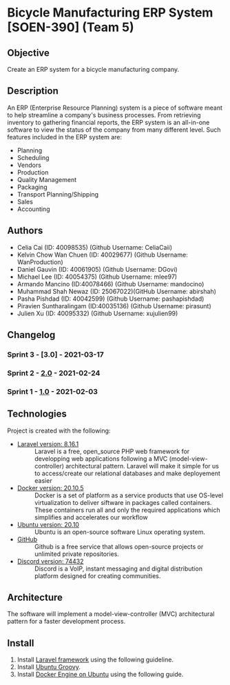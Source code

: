 # Bicycle Manufacturing ERP System [SOEN-390] (Team 5)

## Objective
Create an ERP system for a bicycle manufacturing company. 

## Description
An ERP (Enterprise Resource Planning) system is a piece of software meant to help 
streamline a company's business processes. From retrieving inventory to gathering financial
reports, the ERP system is an all-in-one software to view the status of the company from
many different level. Such features included in the ERP system are:

- Planning
- Scheduling
- Vendors
- Production
- Quality Management
- Packaging
- Transport Planning/Shipping
- Sales
- Accounting


## Authors
- Celia Cai (ID: 40098535) (Github Username: CeliaCaii)
- Kelvin Chow Wan Chuen (ID: 40029677) (Github Username: WanProduction)
- Daniel Gauvin (ID: 40061905) (Github Username: DGovi)
- Michael Lee (ID: 40054375) (Github Username: mlee97)
- Armando Mancino (ID:40078466) (Github Username: mandocino)
- Muhammad Shah Newaz (ID: 25067022)(GitHub Username: abirshah)
- Pasha Pishdad (ID: 40042599) (Github Username: pashapishdad)
- Piravien Suntharalingam (ID:40035136) (Github Username: pirasunt)
- Julien Xu (ID: 40095332) (Github Username: xujulien99)

## Changelog
### Sprint 3 - [3.0] - 2021-03-17
### Sprint 2 - [2.0](https://github.com/mlee97/SOEN-390-Team5/tree/v2.0) - 2021-02-24
### Sprint 1 - [1.0](https://github.com/mlee97/SOEN-390-Team5/tree/v1.0) - 2021-02-03
## Technologies
Project is created with the following:
- [Laravel version: 8.16.1](https://laravel.com/)
  <dd>Laravel is a free, open_source  PHP web framework for developping web applications following a MVC (model-view-controller) architectural pattern. Laravel will make it           simple for us to access/create our relational databases and make deployement easier</dd>
- [Docker version: 20.10.5](https://www.docker.com/)
  <dd>Docker is a set of platform as a service products that use OS-level virtualization to deliver siftware in packages called containers. These containers run all and only the       required applications which simplifies and accelerates our workflow</dd>
- [Ubuntu version: 20.10](https://ubuntu.com/)
  <dd>Ubuntu is an open-source software Linux operating system.</dd>
- [GitHub](https://github.com/)
  <dd>Github is a free service that allows open-source projects or unlimited private repositories.</dd>
- [Discord version: 74432](https://discord.com/)
  <dd>Discord is a VoIP, instant messaging and digital distribution platform designed for creating communities.</dd>


## Architecture
The software will implement a model-view-controller (MVC) architectural pattern for a faster development process.


## Install
1. Install [Laravel framework](https://laravel.com/docs/8.x/installation#getting-started-on-windows) using the following guideline.
2. Install [Ubuntu Groovy](https://releases.ubuntu.com/20.10/).
3. Install [Docker Engine on Ubuntu](https://docs.docker.com/engine/install/ubuntu/) using the following guide.
